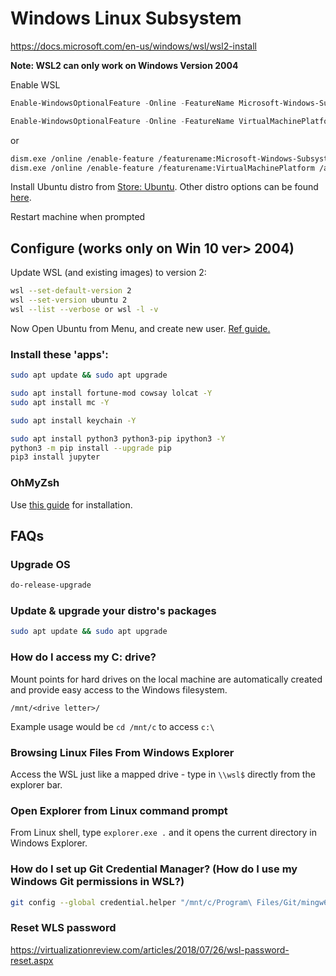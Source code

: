 
# Windows Linux Subsystem 
https://docs.microsoft.com/en-us/windows/wsl/wsl2-install

**Note: WSL2 can only work on Windows Version 2004**

Enable WSL

```powershell
Enable-WindowsOptionalFeature -Online -FeatureName Microsoft-Windows-Subsystem-Linux -All -NoRestart

Enable-WindowsOptionalFeature -Online -FeatureName VirtualMachinePlatform -All -NoRestart
```

or 
```bash
dism.exe /online /enable-feature /featurename:Microsoft-Windows-Subsystem-Linux /all /norestart
dism.exe /online /enable-feature /featurename:VirtualMachinePlatform /all /norestart
```

Install Ubuntu distro from [Store: Ubuntu](https://www.microsoft.com/en-us/p/ubuntu/9nblggh4msv6). Other distro options can be found [here](https://docs.microsoft.com/en-us/windows/wsl/install-win10#install-your-linux-distribution-of-choice). 

Restart machine when prompted

## Configure (works only on Win 10 ver> 2004)

Update WSL (and existing images) to version 2:
```bash
wsl --set-default-version 2
wsl --set-version ubuntu 2
wsl --list --verbose or wsl -l -v
```

Now Open Ubuntu from Menu, and create new user. [Ref guide.](https://docs.microsoft.com/en-us/windows/wsl/initialize-distro)

### Install these 'apps':
```bash
sudo apt update && sudo apt upgrade

sudo apt install fortune-mod cowsay lolcat -Y
sudo apt install mc -Y

sudo apt install keychain -Y

sudo apt install python3 python3-pip ipython3 -Y
python3 -m pip install --upgrade pip
pip3 install jupyter
```

### OhMyZsh

Use [this guide](zsh.md) for installation.

## FAQs

### Upgrade OS
```bash
do-release-upgrade
```

### Update & upgrade your distro's packages
```bash
sudo apt update && sudo apt upgrade
```

### How do I access my C: drive?
Mount points for hard drives on the local machine are automatically created and provide easy access to the Windows filesystem.

`/mnt/<drive letter>/`

Example usage would be `cd /mnt/c` to access `c:\`

### Browsing Linux Files From Windows Explorer

Access the WSL just like a mapped drive - type in `\\wsl$` directly from the explorer bar.

### Open Explorer from Linux command prompt

From Linux shell, type `explorer.exe .` and it opens the current directory in Windows Explorer.

### How do I set up Git Credential Manager? (How do I use my Windows Git permissions in WSL?)

```bash
git config --global credential.helper "/mnt/c/Program\ Files/Git/mingw64/libexec/git-core/git-credential-manager.exe"
```

### Reset WLS password
https://virtualizationreview.com/articles/2018/07/26/wsl-password-reset.aspx
